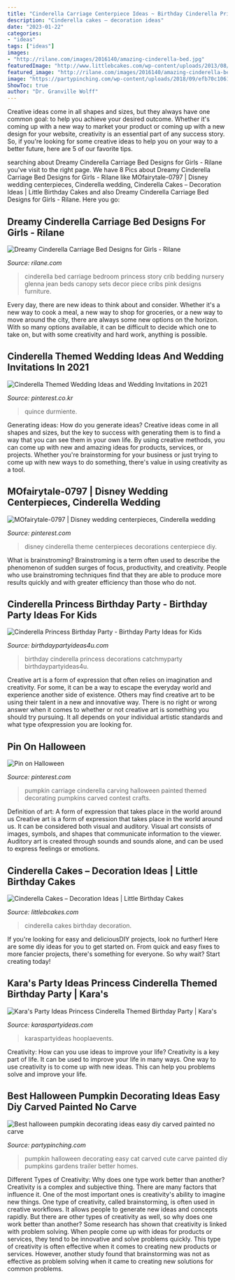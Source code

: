 ```yaml
---
title: "Cinderella Carriage Centerpiece Ideas ~ Birthday Cinderella Princess Decorations Catchmyparty Birthdaypartyideas4u"
description: "Cinderella cakes – decoration ideas"
date: "2023-01-22"
categories:
- "ideas"
tags: ["ideas"]
images:
- "http://rilane.com/images/2016140/amazing-cinderella-bed.jpg"
featuredImage: "http://www.littlebcakes.com/wp-content/uploads/2013/08/Cinderella-Birthday-Cakes.jpg"
featured_image: "http://rilane.com/images/2016140/amazing-cinderella-bed.jpg"
image: "https://partypinching.com/wp-content/uploads/2018/09/efb70c1061a3fe7eea88e320370dfb42.jpg"
ShowToc: true
author: "Dr. Granville Wolff"
---
```



Creative ideas come in all shapes and sizes, but they always have one common goal: to help you achieve your desired outcome. Whether it's coming up with a new way to market your product or coming up with a new design for your website, creativity is an essential part of any success story. So, if you're looking for some creative ideas to help you on your way to a better future, here are 5 of our favorite tips.

	

		
searching about Dreamy Cinderella Carriage Bed Designs for Girls - Rilane you've visit to the right page. We have 8 Pics about Dreamy Cinderella Carriage Bed Designs for Girls - Rilane like MOfairytale-0797 | Disney wedding centerpieces, Cinderella wedding, Cinderella Cakes – Decoration Ideas | Little Birthday Cakes and also Dreamy Cinderella Carriage Bed Designs for Girls - Rilane. Here you go:
		
    
## Dreamy Cinderella Carriage Bed Designs For Girls - Rilane

<img loading=lazy src="http://rilane.com/images/2016140/amazing-cinderella-bed.jpg" onerror="this.onerror=null;this.src='https://tse2.mm.bing.net/th?id=OIP.ERR-MMeJhh3-4iyVJq9n3AHaJk&amp;pid=15.1';" alt="Dreamy Cinderella Carriage Bed Designs for Girls - Rilane">

_Source: rilane.com_

>cinderella bed carriage bedroom princess story crib bedding nursery glenna jean beds canopy sets decor piece cribs pink designs furniture. 

	

Every day, there are new ideas to think about and consider. Whether it's a new way to cook a meal, a new way to shop for groceries, or a new way to move around the city, there are always some new options on the horizon. With so many options available, it can be difficult to decide which one to take on, but with some creativity and hard work, anything is possible.

    
## Cinderella Themed Wedding Ideas And Wedding Invitations In 2021

<img loading=lazy src="https://i.pinimg.com/736x/61/3f/70/613f700a1bd79161943b3ba16f464ca2.jpg" onerror="this.onerror=null;this.src='https://tse4.mm.bing.net/th?id=OIP.jn7Lt1X4q6b6KQfcqGIggwHaNl&amp;pid=15.1';" alt="Cinderella Themed Wedding Ideas and Wedding Invitations in 2021">

_Source: pinterest.co.kr_

>quince durmiente. 

	

Generating ideas: How do you generate ideas?
Creative ideas come in all shapes and sizes, but the key to success with generating them is to find a way that you can see them in your own life. By using creative methods, you can come up with new and amazing ideas for products, services, or projects. Whether you're brainstorming for your business or just trying to come up with new ways to do something, there's value in using creativity as a tool.

    
## MOfairytale-0797 | Disney Wedding Centerpieces, Cinderella Wedding

<img loading=lazy src="https://i.pinimg.com/736x/00/c6/ce/00c6cee4af9199b2f70e01764cf5e69a.jpg" onerror="this.onerror=null;this.src='https://tse2.mm.bing.net/th?id=OIP.Xar32gdgc1DhSJQQBrWBQwHaKl&amp;pid=15.1';" alt="MOfairytale-0797 | Disney wedding centerpieces, Cinderella wedding">

_Source: pinterest.com_

>disney cinderella theme centerpieces decorations centerpiece diy. 

	

What is brainstroming?
Brainstroming is a term often used to describe the phenomenon of sudden surges of focus, productivity, and creativity. People who use brainstroming techniques find that they are able to produce more results quickly and with greater efficiency than those who do not.

    
## Cinderella Princess Birthday Party - Birthday Party Ideas For Kids

<img loading=lazy src="https://www.birthdaypartyideas4u.com/wp-content/uploads/2015/08/Cinderella-Princess-Birthday-Party-decorations-550x733.jpg" onerror="this.onerror=null;this.src='https://tse4.mm.bing.net/th?id=OIP.MDF_FNrMOIINxtywC78PGQHaJ3&amp;pid=15.1';" alt="Cinderella Princess Birthday Party - Birthday Party Ideas for Kids">

_Source: birthdaypartyideas4u.com_

>birthday cinderella princess decorations catchmyparty birthdaypartyideas4u. 

	

Creative art is a form of expression that often relies on imagination and creativity. For some, it can be a way to escape the everyday world and experience another side of existence. Others may find creative art to be using their talent in a new and innovative way. There is no right or wrong answer when it comes to whether or not creative art is something you should try pursuing. It all depends on your individual artistic standards and what type ofexpression you are looking for.

    
## Pin On Halloween

<img loading=lazy src="https://i.pinimg.com/736x/2c/1b/73/2c1b73d5537cb1d5f99d1a073e6f8b31--cinderella-carriage-cinderella-pumpkin.jpg" onerror="this.onerror=null;this.src='https://tse2.mm.bing.net/th?id=OIP.i_qKUFoLhzCxRc9Lx1FuBwHaHa&amp;pid=15.1';" alt="Pin on Halloween">

_Source: pinterest.com_

>pumpkin carriage cinderella carving halloween painted themed decorating pumpkins carved contest crafts. 

	

Definition of art: A form of expression that takes place in the world around us
Creative art is a form of expression that takes place in the world around us. It can be considered both visual and auditory. Visual art consists of images, symbols, and shapes that communicate information to the viewer. Auditory art is created through sounds and sounds alone, and can be used to express feelings or emotions.

    
## Cinderella Cakes – Decoration Ideas | Little Birthday Cakes

<img loading=lazy src="http://www.littlebcakes.com/wp-content/uploads/2013/08/Cinderella-Birthday-Cakes.jpg" onerror="this.onerror=null;this.src='https://tse3.mm.bing.net/th?id=OIP.JL64S716kkNlgc10WC2GmAHaHK&amp;pid=15.1';" alt="Cinderella Cakes – Decoration Ideas | Little Birthday Cakes">

_Source: littlebcakes.com_

>cinderella cakes birthday decoration. 

	

If you're looking for easy and deliciousDIY projects, look no further! Here are some diy ideas for you to get started on. From quick and easy fixes to more fancier projects, there's something for everyone. So why wait? Start creating today!

    
## Kara&#039;s Party Ideas Princess Cinderella Themed Birthday Party | Kara&#039;s

<img loading=lazy src="https://karaspartyideas.com/wp-content/uploads/2015/12/Princess-Cinderella-Themed-Birthday-Party-via-Karas-Party-Ideas-KarasPartyIdeas.com32-624x935.jpg" onerror="this.onerror=null;this.src='https://tse3.mm.bing.net/th?id=OIP.Jyp3L-YOUUs2f00NV61uqgHaLG&amp;pid=15.1';" alt="Kara&#039;s Party Ideas Princess Cinderella Themed Birthday Party | Kara&#039;s">

_Source: karaspartyideas.com_

>karaspartyideas hooplaevents. 

	

Creativity: How can you use ideas to improve your life?
Creativity is a key part of life. It can be used to improve your life in many ways. One way to use creativity is to come up with new ideas. This can help you problems solve and improve your life.

    
## Best Halloween Pumpkin Decorating Ideas Easy Diy Carved Painted No Carve

<img loading=lazy src="https://partypinching.com/wp-content/uploads/2018/09/efb70c1061a3fe7eea88e320370dfb42.jpg" onerror="this.onerror=null;this.src='https://tse3.mm.bing.net/th?id=OIP.rAgLvEWtcLGifJQ2unuLlgHaLH&amp;pid=15.1';" alt="Best halloween pumpkin decorating ideas easy diy carved painted no carve">

_Source: partypinching.com_

>pumpkin halloween decorating easy cat carved cute carve painted diy pumpkins gardens trailer better homes. 

	

Different Types of Creativity: Why does one type work better than another?
Creativity is a complex and subjective thing. There are many factors that influence it. One of the most important ones is creativity's ability to imagine new things. One type of creativity, called brainstorming, is often used in creative workflows. It allows people to generate new ideas and concepts rapidly. But there are other types of creativity as well, so why does one work better than another?
Some research has shown that creativity is linked with problem solving. When people come up with ideas for products or services, they tend to be innovative and solve problems quickly. This type of creativity is often effective when it comes to creating new products or services. However, another study found that brainstorming was not as effective as problem solving when it came to creating new solutions for common problems.

